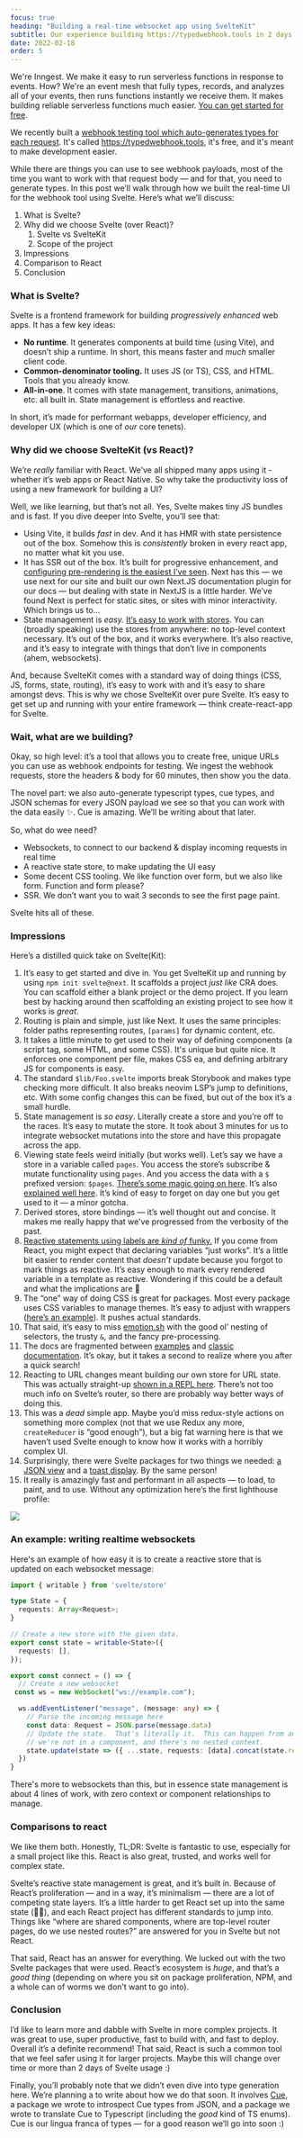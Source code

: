 ```yaml
---
focus: true
heading: "Building a real-time websocket app using SvelteKit"
subtitle: Our experience building https://typedwebhook.tools in 2 days using SvelteKit.
date: 2022-02-18
order: 5
---
```


<div className="blog--callout">

We're Inngest.  We make it easy to run serverless functions in response to events.  How?  We're an event mesh that fully types, records, and analyzes all of your events, then runs functions instantly we receive them.  It makes building reliable serverless functions much easier.  [You can get started for free](/sign-up).
</div>

We recently built a [webhook testing tool which auto-generates types for each request](https://typedwebhook.tools).  It's called https://typedwebhook.tools, it's free, and it's meant to make development easier.

While there are things you can use to see webhook payloads, most of the time you want to work with that request body — and for that, you need to generate types.  In this post we’ll walk through how we built the real-time UI for the webhook tool using Svelte.  Here’s what we’ll discuss:

1. What is Svelte?
2. Why did we choose Svelte (over React)?
    1. Svelte vs SvelteKit
    2. Scope of the project
3. Impressions
4. Comparison to React
5. Conclusion

### What is Svelte?

Svelte is a frontend framework for building *progressively enhanced* web apps.  It has a few key ideas:

- **No runtime**.  It generates components at build time (using Vite), and doesn’t ship a runtime.  In short, this means faster and *much* smaller client code.
- **Common-denominator tooling.**  It uses JS (or TS), CSS, and HTML.  Tools that you already know.
- **All-in-one**.  It comes with state management, transitions, animations, etc. all built in. State management is effortless and reactive.

In short, it’s made for performant webapps, developer efficiency, and developer UX (which is one of *our* core tenets).

### Why did we choose SvelteKit (vs React)?

We’re *really* familiar with React.  We’ve all shipped many apps using it - whether it’s web apps or React Native.  So why take the productivity loss of using a new framework for building a UI?

Well, we like learning, but that’s not all. Yes, Svelte makes tiny JS bundles and is fast. If you dive deeper into Svelte, you’ll see that:

- Using Vite, it builds *fast* in dev.  And it has HMR with state persistence out of the box.  Somehow this is *consistently* broken in every react app, no matter what kit you use.
- It has SSR out of the box.  It’s built for progressive enhancement, and [configuring pre-rendering is the easiest I’ve seen](https://kit.svelte.dev/docs/page-options#prerender).  Next has this — we use next for our site and built our own Next.JS documentation plugin for our docs — but dealing with state in NextJS is a little harder.  We’ve found Next is perfect for static sites, or sites with minor interactivity.  Which brings us to...
- State management is *easy.*  [It’s easy to work with stores](https://svelte.dev/tutorial/writable-stores).  You can (broadly speaking) use the stores from anywhere:  no top-level context necessary.  It’s out of the box, and it works everywhere.  It’s also reactive, and it’s easy to integrate with things that don’t live in components (ahem, websockets).

And, because SvelteKit comes with a standard way of doing things (CSS, JS, forms, state, routing), it’s easy to work with and it’s easy to share amongst devs.  This is why we chose SvelteKit over pure Svelte.  It’s easy to get set up and running with your entire framework — think create-react-app for Svelte.

### Wait, what are we building?

Okay, so high level:  it’s a tool that allows you to create free, unique URLs you can use as webhook endpoints for testing.  We ingest the webhook requests, store the headers & body for 60 minutes, then show you the data.

The novel part: we also auto-generate typescript types, cue types, and JSON schemas for every JSON payload we see so that you can work with the data easily ✨.  Cue is amazing.  We’ll be writing about that later.

So, what do wee need?

- Websockets, to connect to our backend & display incoming requests in real time
- A reactive state store, to make updating the UI easy
- Some decent CSS tooling.  We like function over form, but we also like form.  Function and form please?
- SSR.  We don’t want you to wait 3 seconds to see the first page paint.

Svelte hits all of these.

### Impressions

Here’s a distilled quick take on Svelte(Kit):

1. It’s easy to get started and dive in. You get SvelteKit up and running by using `npm init svelte@next`.  It scaffolds a project *just like* CRA does.  You can scaffold either a blank project or the demo project.  If you learn best by hacking around then scaffolding an existing project to see how it works is *great*.
2. Routing is plain and simple, just like Next.  It uses the same principles:  folder paths representing routes, `[params]` for dynamic content, etc.
3. It takes a little minute to get used to their way of defining components (a script tag, some HTML, and some CSS).  It's unique but quite nice.  It enforces one component per file, makes CSS ea, and defining arbitrary JS for components is easy.
4. The standard `$lib/Foo.svelte` imports break Storybook and makes type checking more difficult.  It also breaks neovim LSP’s jump to definitions, etc.  With some config changes this can be fixed, but out of the box it’s a small hurdle.
5. State management is *so easy*.  Literally create a store and you’re off to the races.  It’s easy to mutate the store.  It took about 3 minutes for us to integrate websocket mutations into the store and have this propagate across the app.
6. Viewing state feels weird initially (but works well).  Let’s say we have a store in a variable called `pages`.  You access the store’s subscribe & mutate functionality using `pages`.  And you access the data with a `$` prefixed version: `$pages`.  [There’s some magic going on here](https://svelte.dev/docs#component-format-script-4-prefix-stores-with-$-to-access-their-values).  It’s also [explained well here](https://svelte.dev/tutorial/auto-subscriptions).  It’s kind of easy to forget on day one but you get used to it — a minor gotcha.
7. Derived stores, store bindings — it’s well thought out and concise.  It makes me really happy that we’ve progressed from the verbosity of the past.
8. [Reactive statements using labels are *kind of* funky.](https://svelte.dev/docs#component-format-script-3-$-marks-a-statement-as-reactive)  If you come from React, you might expect that declaring variables “just works”.  It’s a little bit easier to render content that *doesn’t* update because you forgot to mark things as reactive.  It’s easy enough to mark every rendered variable in a template as reactive.  Wondering if this could be a default and what the implications are 🤔
9. The “one” way of doing CSS is great for packages. Most every package uses CSS variables to manage themes.  It’s easy to adjust with wrappers ([here’s an example](https://github.com/zerodevx/svelte-toast#theming)).  It pushes actual standards.
10. That said, it’s easy to miss [emotion.sh](https://emotion.sh/docs/introduction) with the good ol’ nesting of selectors, the trusty `&`, and the fancy pre-processing.
11. The docs are fragmented between [examples](https://svelte.dev/tutorial/basics) and [classic documentation](https://svelte.dev/docs).  It’s okay, but it takes a second to realize where you after a quick search!
12. Reacting to URL changes meant building our own store for URL state.  This was actually straight-up [shown in a REPL here](https://svelte.dev/repl/5abaac000b164aa1aacc6051d5c4f584?version=3.46.4).  There’s not too much info on Svelte’s router, so there are probably way better ways of doing this.
13. This was a *dead* simple app.  Maybe you’d miss redux-style actions on something more complex (not that we use Redux any more, `createReducer` is “good enough”), but a big fat warning here is that we haven’t used Svelte enough to know how it works with a horribly complex UI.
14. Surprisingly, there were Svelte packages for two things we needed:  [a JSON view](https://github.com/zerodevx/svelte-json-view) and a [toast display](https://github.com/zerodevx/svelte-toast).  By the same person!
15. It really is amazingly fast and performant in all aspects — to load, to paint, and to use.  Without any optimization here’s the first lighthouse profile:

<img src="/assets/perf.png" />

### An example: writing realtime websockets

Here's an example of how easy it is to create a reactive store that is updated on each websocket message:

```typescript
import { writable } from 'svelte/store'

type State = {
  requests: Array<Request>;
}

// Create a new store with the given data.
export const state = writable<State>({
  requests: [],
});

export const connect = () => {
  // Create a new websocket
 const ws = new WebSocket("ws://example.com");

  ws.addEventListener("message", (message: any) => {
    // Parse the incoming message here
    const data: Request = JSON.parse(message.data)
    // Update the state.  That's literally it.  This can happen from anywhere:
    // we're not in a component, and there's no nested context.
    state.update(state => ({ ...state, requests: [data].concat(state.requests) }));
  })
}
```

There's more to websockets than this, but in essence state management is about 4 lines of work, with zero context or component relationships to manage.

### Comparisons to react

We like them both.  Honestly, TL;DR: Svelte is fantastic to use, especially for a small project like this.  React is also great, trusted, and works well for complex state.

Svelte’s reactive state management is great, and it’s built in.  Because of React’s proliferation — and in a way, it’s minimalism — there are a lot of competing state layers.  It’s a little harder to get React set up into the same state (🥁🐍), and each React project has different standards to jump into.  Things like “where are shared components, where are top-level router pages, do we use nested routes?” are answered for you in Svelte but not React.

That said, React has an answer for everything.  We lucked out with the two Svelte packages that were used.  React’s ecosystem is *huge*, and that’s a *good thing* (depending on where you sit on package proliferation, NPM, and a whole can of worms we don’t want to go into).

### Conclusion

I’d like to learn more and dabble with Svelte in more complex projects.  It was great to use, super productive, fast to build with, and fast to deploy.  Overall it’s a definite recommend!  That said, React is such a common tool that we feel safer using it for larger projects.  Maybe this will change over time or more than 2 days of Svelte usage :)

Finally, you’ll probably note that we didn’t even dive into type generation here.  We’re planning a to write about how we do that soon.  It involves [Cue](https://cuelang.org), a package we wrote to introspect Cue types from JSON, and a package we wrote to translate Cue to Typescript (including the *good* kind of TS enums).  Cue is our lingua franca of types — for a good reason we’ll go into soon :)
